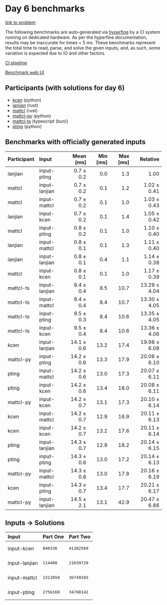 # Day 6 benchmarks

[link to problem](https://adventofcode.com/2023/day/6)

The following benchmarks are auto-generated via
[hyperfine](https://github.com/sharkdp/hyperfine) by a CI system running on
dedicated hardware. As per the hyperfine documentation, results may be
inaccurate for times < 5 ms. These benchmarks represent the total time to read,
parse, and solve the given inputs, and, as such, some variation is expected due
to IO and other factors.

[CI pipeline](http://ci.papercode.net:8080/teams/main/pipelines/aoc2023)

[Benchmark web UI](https://aoc.ancalagon.black)


## Participants (with solutions for day 6)

- [kcen](https://github.com/kcen/aoc2023) (python)
- [lanjian](https://github.com/lanjian/aoc-2023) (rust)
- [mattcl](https://github.com/mattcl/aoc2023) (rust)
- [mattcl-py](https://github.com/mattcl/aoc2023-py) (python)
- [mattcl-ts](https://github.com/mattcl/aoc2023-js) (typescript (bun))
- [pting](https://github.com/pting/aoc2023) (python)


## Benchmarks with officially generated inputs

| Participant | Input | Mean [ms] | Min [ms] | Max [ms] | Relative |
|:---|:---|---:|---:|---:|---:|
| lanjian | input-pting | 0.7 ± 0.2 | 0.0 | 1.3 | 1.00 |
| mattcl | input-lanjian | 0.7 ± 0.2 | 0.1 | 1.2 | 1.02 ± 0.41 |
| mattcl | input-mattcl | 0.7 ± 0.2 | 0.1 | 1.0 | 1.03 ± 0.43 |
| lanjian | input-kcen | 0.7 ± 0.2 | 0.1 | 1.4 | 1.05 ± 0.42 |
| mattcl | input-pting | 0.8 ± 0.2 | 0.1 | 1.0 | 1.10 ± 0.40 |
| lanjian | input-mattcl | 0.8 ± 0.1 | 0.1 | 1.3 | 1.11 ± 0.40 |
| lanjian | input-lanjian | 0.8 ± 0.1 | 0.4 | 1.1 | 1.14 ± 0.38 |
| mattcl | input-kcen | 0.8 ± 0.1 | 0.1 | 1.0 | 1.17 ± 0.39 |
| mattcl-ts | input-lanjian | 9.4 ± 0.4 | 8.5 | 10.7 | 13.29 ± 4.04 |
| mattcl-ts | input-mattcl | 9.4 ± 0.4 | 8.4 | 10.7 | 13.30 ± 4.05 |
| mattcl-ts | input-pting | 9.5 ± 0.3 | 8.4 | 10.6 | 13.35 ± 4.05 |
| mattcl-ts | input-kcen | 9.5 ± 0.4 | 8.4 | 10.6 | 13.36 ± 4.06 |
| kcen | input-lanjian | 14.1 ± 0.6 | 13.2 | 17.4 | 19.98 ± 6.08 |
| mattcl-py | input-pting | 14.2 ± 0.6 | 13.3 | 17.9 | 20.06 ± 6.10 |
| pting | input-mattcl | 14.2 ± 0.6 | 13.0 | 17.3 | 20.07 ± 6.11 |
| pting | input-kcen | 14.2 ± 0.6 | 13.4 | 18.0 | 20.08 ± 6.11 |
| mattcl-py | input-kcen | 14.2 ± 0.7 | 13.1 | 17.3 | 20.10 ± 6.14 |
| kcen | input-mattcl | 14.2 ± 0.7 | 12.9 | 16.9 | 20.11 ± 6.13 |
| kcen | input-kcen | 14.2 ± 0.7 | 13.2 | 17.6 | 20.11 ± 6.14 |
| pting | input-lanjian | 14.3 ± 0.7 | 12.9 | 18.2 | 20.14 ± 6.15 |
| pting | input-pting | 14.3 ± 0.6 | 13.0 | 17.2 | 20.14 ± 6.13 |
| mattcl-py | input-mattcl | 14.3 ± 0.8 | 13.0 | 17.8 | 20.16 ± 6.19 |
| kcen | input-pting | 14.3 ± 0.7 | 13.4 | 17.7 | 20.21 ± 6.17 |
| mattcl-py | input-lanjian | 14.5 ± 2.1 | 13.1 | 42.9 | 20.47 ± 6.86 |


## Inputs -> Solutions

| Input | Part One | Part Two |
|:---|:---|:---|
|input-kcen|<pre>840336</pre>|<pre>41382569</pre>|
|input-lanjian|<pre>114400</pre>|<pre>21039729</pre>|
|input-mattcl|<pre>1312850</pre>|<pre>36749103</pre>|
|input-pting|<pre>2756160</pre>|<pre>34788142</pre>|